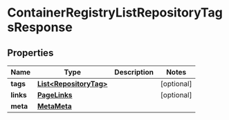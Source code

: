 

# ContainerRegistryListRepositoryTagsResponse


## Properties

| Name | Type | Description | Notes |
|------------ | ------------- | ------------- | -------------|
|**tags** | [**List&lt;RepositoryTag&gt;**](RepositoryTag.md) |  |  [optional] |
|**links** | [**PageLinks**](PageLinks.md) |  |  [optional] |
|**meta** | [**MetaMeta**](MetaMeta.md) |  |  |



